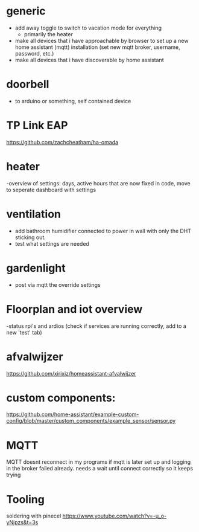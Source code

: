 # generic
- add away toggle to switch to vacation mode for everything
    - primarily the heater
- make all devices that i have approachable by browser to set up a new home assistant (mqtt) installation (set new mqtt broker, username, password, etc.)
- make all devices that i have discoverable by home assistant

# doorbell
- to arduino or something, self contained device

# TP Link EAP
https://github.com/zachcheatham/ha-omada

# heater
-overview of settings: days, active hours that are now fixed in code, move to seperate dashboard with settings

# ventilation
- add bathroom humidifier connected to power in wall with only the DHT sticking out.
- test what settings are needed

# gardenlight
- post via mqtt the override settings

# Floorplan and iot overview
-status rpi's and ardios (check if services are running correctly, add to a new 'test' tab)

# afvalwijzer
https://github.com/xirixiz/homeassistant-afvalwijzer

# custom components:
https://github.com/home-assistant/example-custom-config/blob/master/custom_components/example_sensor/sensor.py

# MQTT
MQTT doesnt reconnect in my programs if mqtt is later set up and logging in the broker failed already.
needs a wait until connect correctly so it keeps trying

# Tooling
soldering with pinecel
https://www.youtube.com/watch?v=-u_o-yNjpzs&t=3s